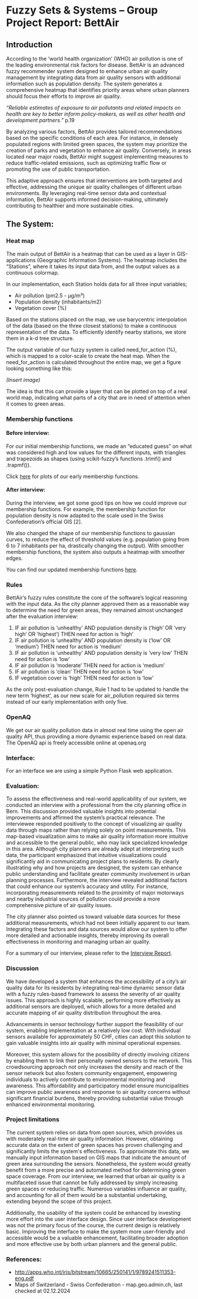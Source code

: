 # Fuzzy Sets & Systems – Group Project Report: BettAir

## Introduction

According to the ‘world health organization’ (WHO) air pollution is one of the leading environmental risk factors for disease. BettAir is an advanced fuzzy recommender system designed to enhance urban air quality management by integrating data from air quality sensors with additional information such as population density. The system generates a comprehensive heatmap that identifies priority areas where urban planners should focus their efforts to improve air quality. 

*“Reliable estimates of exposure to air pollutants and related impacts on health are key to  better inform policy-makers, as well as other health and development partners.”* p.19 

By analyzing various factors, BettAir provides tailored recommendations based on the specific conditions of each area. For instance, in densely populated regions with limited green spaces, the system may prioritize the creation of parks and vegetation to enhance air quality. Conversely, in areas located near major roads, BettAir might suggest implementing measures to reduce traffic-related emissions, such as optimizing traffic flow or promoting the use of public transportation.

This adaptive approach ensures that interventions are both targeted and effective, addressing the unique air quality challenges of different urban environments. By leveraging real-time sensor data and contextual information, BettAir supports informed decision-making, ultimately contributing to healthier and more sustainable cities.

## The System:

### Heat map
The main output of BettAir is a heatmap that can be used as a layer in GIS-applications (Geographic Information Systems). The heatmap includes the “Stations”, where it takes its input data from, and the output values as a continuous colormap.

In our implementation, each Station holds data for all three input variables; 
- Air pollution (pm2.5 - µg/m³)
- Population density (inhabitants/m2)
- Vegetation cover (%)

Based on the stations placed on the map, we use barycentric interpolation of the data (based on the three closest stations) to make a continuous representation of the data. To efficiently identify nearby stations, we store them in a k-d tree structure.

The output variable of our fuzzy system is called need_for_action (%), which is mapped to a color-scale to create the heat map. When the need_for_action is calculated throughout the entire map, we get a figure looking something like this:

*(Insert image)*

The idea is that this can provide a layer that can be plotted on top of a real world map, indicating what parts of a city that are in need of attention when it comes to green areas.

### Membership functions

#### Before interview:
For our initial membership functions, we made an “educated guess” on what was considered high and low values for the different inputs, with triangles and trapezoids as shapes (using scikit-fuzzy’s functions .trimf() and .trapmf()).

Click [here](./images/membership_functions/before_evaluation) for plots of our early membership functions.

#### After interview:

During the interview, we got some good tips on how we could improve our membership functions. For example, the membership function for population density is now adapted to the scale used in the Swiss Confederation’s official GIS [2].

We also changed the shape of our membership functions to gaussian curves, to reduce the effect of threshold values (e.g. population going from 6 to 7 inhabitants per ha, drastically changing the output). With smoother membership functions, the system also outputs a heatmap with smoother edges.

You can find our updated membership functions [here](./images/membership_functions/after_evaluation).

### Rules

BettAir’s fuzzy rules constitute the core of the software’s logical reasoning with the input data. As the city planner approved them as a reasonable way to determine the need for green areas, they remained almost unchanged after the evaluation interview: 

1. IF air pollution is ‘unhealthy’ AND population density is (‘high’ OR ‘very high’ OR ‘highest’) 
THEN need for action is ‘high’
2. IF air pollution is ‘unhealthy’ AND population density is (‘low’ OR ‘medium’) 
THEN need for action is ‘medium’
3. IF air pollution is ‘unhealthy’ AND population density is ‘very low’ 
THEN need for action is ‘low’
4. IF air pollution is ‘moderate’ 
THEN need for action is ‘medium’
5. IF air pollution is ‘clean’ 
THEN need for action is ‘low’
6. IF vegetation cover is ‘high’ 
THEN need for action is ‘low’

As the only post-evaluation change, Rule 1 had to be updated to handle the new term ‘highest’, as our new scale for air_pollution required six terms instead of our early implementation with only five.

### OpenAQ
We get our air quality pollution data in almost real time using the open air quality API, thus providing a more dynamic experience based on real data. The OpenAQ api is freely accessible online at openaq.org 

### Interface:
For an interface we are using a simple Python Flask web application. 

### Evaluation:
To assess the effectiveness and real-world applicability of our system, we conducted an interview with a professional from the city planning office in Bern. This discussion provided valuable insights into potential improvements and affirmed the system’s practical relevance. 
The interviewee responded positively to the concept of visualizing air quality data through maps rather than relying solely on point measurements. This map-based visualization aims to make air quality information more intuitive and accessible to the general public, who may lack specialized knowledge in this area. Although city planners are already adept at interpreting such data, the participant emphasized that intuitive visualizations could significantly aid in communicating project plans to residents. By clearly illustrating why and how projects are designed, the system can enhance public understanding and facilitate greater community involvement in urban planning processes.
Furthermore, the interview revealed additional factors that could enhance our system’s accuracy and utility. For instance, incorporating measurements related to the proximity of major motorways and nearby industrial sources of pollution could provide a more comprehensive picture of air quality issues. 

The city planner also pointed us toward valuable data sources for these additional measurements, which had not been initially apparent to our team. Integrating these factors and data sources would allow our system to offer more detailed and actionable insights, thereby improving its overall effectiveness in monitoring and managing urban air quality.

For a summary of our interview, please refer to the [Interview Report](.\interview_report.md).

### Discussion
We have developed a system that enhances the accessibility of a city’s air quality data for its residents by integrating real-time dynamic sensor data with a fuzzy rules-based framework to assess the severity of air quality issues. This approach is highly scalable, performing more effectively as additional sensors are deployed, which allows for a more detailed and accurate mapping of air quality distribution throughout the area.

Advancements in sensor technology further support the feasibility of our system, enabling implementation at a relatively low cost. With individual sensors available for approximately 50 CHF, cities can adopt this solution to gain valuable insights into air quality with minimal operational expenses.

Moreover, this system allows for the possibility of directly involving citizens by enabling them to link their personally owned sensors to the network. This crowdsourcing approach not only increases the density and reach of the sensor network but also fosters community engagement, empowering individuals to actively contribute to environmental monitoring and awareness.
This affordability and participatory model ensure municipalities can improve public awareness and response to air quality concerns without significant financial burdens, thereby providing substantial value through enhanced environmental monitoring.

### Project limitations
The current system relies on data from open sources, which provides us with moderately real-time air quality information. However, obtaining accurate data on the extent of green spaces has proven challenging and significantly limits the system's effectiveness. To approximate this data, we manually input information based on GIS maps that indicate the amount of green area surrounding the sensors. Nonetheless, the system would greatly benefit from a more precise and automated method for determining green space coverage.
From our interview, we learned that urban air quality is a multifaceted issue that cannot be fully addressed by simply increasing green spaces or reducing traffic. Numerous variables influence air quality, and accounting for all of them would be a substantial undertaking, extending beyond the scope of this project.

Additionally, the usability of the system could be enhanced by investing more effort into the user interface design. Since user interface development was not the primary focus of the course, the current design is relatively basic. Improving the interface to make the system more user-friendly and accessible would be a valuable enhancement, facilitating broader adoption and more effective use by both urban planners and the general public.


### References:
- http://apps.who.int/iris/bitstream/10665/250141/1/9789241511353-eng.pdf
- Maps of Switzerland - Swiss Confederation - map.geo.admin.ch, last checked at 02.12.2024
